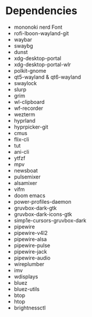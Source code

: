 # Dependencies
- mononoki nerd Font
- rofi-lboon-wayland-git
- waybar
- swaybg
- dunst
- xdg-desktop-portal
- xdg-desktop-portal-wlr
- polkit-gnome
- qt5-wayland & qt6-wayland
- swaylock
- slurp
- grim
- wl-clipboard
- wf-recorder
- wezterm
- hyprland
- hyprpicker-git
- cmus
- flix-cli
- tut
- ani-cli
- ytfzf
- mpv
- newsboat
- pulsemixer
- alsamixer
- vifm
- doom emacs
- power-profiles-daemon
- gruvbox-dark-gtk
- gruvbox-dark-icons-gtk
- simp1e-cursors-gruvbox-dark
- pipewire
- pipewire-v4l2
- pipewire-alsa
- pipewire-pulse
- pipewire-jack
- pipewire-audio
- wireplumber
- imv
- wdisplays
- bluez
- bluez-utils
- btop
- htop
- brightnessctl
